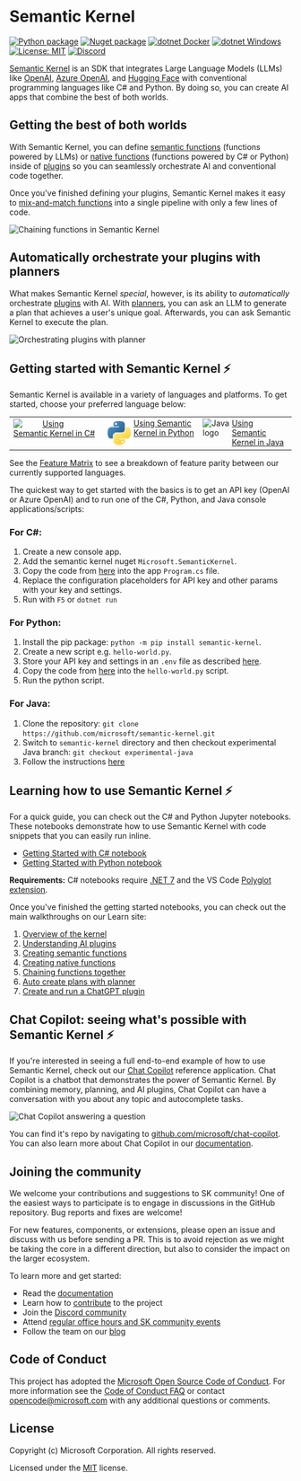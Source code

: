 # Semantic Kernel

[![Python package](https://img.shields.io/pypi/v/semantic-kernel)](https://pypi.org/project/semantic-kernel/)
[![Nuget package](https://img.shields.io/nuget/vpre/Microsoft.SemanticKernel)](https://www.nuget.org/packages/Microsoft.SemanticKernel/)
[![dotnet Docker](https://github.com/microsoft/semantic-kernel/actions/workflows/dotnet-ci-docker.yml/badge.svg?branch=main)](https://github.com/microsoft/semantic-kernel/actions/workflows/dotnet-ci-docker.yml)
[![dotnet Windows](https://github.com/microsoft/semantic-kernel/actions/workflows/dotnet-ci-windows.yml/badge.svg?branch=main)](https://github.com/microsoft/semantic-kernel/actions/workflows/dotnet-ci-windows.yml)
[![License: MIT](https://img.shields.io/github/license/microsoft/semantic-kernel)](https://github.com/microsoft/semantic-kernel/blob/main/LICENSE)
[![Discord](https://img.shields.io/discord/1063152441819942922?label=Discord&logo=discord&logoColor=white&color=d82679)](https://aka.ms/SKDiscord)

[Semantic Kernel](https://learn.microsoft.com/en-us/semantic-kernel/overview/)
is an SDK that integrates Large Language Models (LLMs) like
[OpenAI](https://platform.openai.com/docs/introduction),
[Azure OpenAI](https://azure.microsoft.com/en-us/products/ai-services/openai-service),
and [Hugging Face](https://huggingface.co/)
with conventional programming languages like C# and Python. By doing so, you can
create AI apps that combine the best of both worlds.

## Getting the best of both worlds

With Semantic Kernel, you can define
[semantic functions](https://learn.microsoft.com/en-us/semantic-kernel/ai-orchestration/semantic-functions) (functions powered by LLMs)
or [native functions](https://learn.microsoft.com/en-us/semantic-kernel/ai-orchestration/native-functions) (functions powered by C# or Python)
inside of [plugins](https://learn.microsoft.com/en-us/semantic-kernel/ai-orchestration/plugins) so
you can seamlessly orchestrate AI and conventional code together.

Once you've finished defining your plugins, Semantic Kernel makes it easy to
[mix-and-match functions](https://learn.microsoft.com/en-us/semantic-kernel/ai-orchestration/chaining-functions)
into a single pipeline with only a few lines of code.

![Chaining functions in Semantic Kernel](https://learn.microsoft.com/en-us/semantic-kernel/media/using-the-kernel-example.png)

## Automatically orchestrate your plugins with planners

What makes Semantic Kernel _special_, however, is its ability to _automatically_ orchestrate
[plugins](https://learn.microsoft.com/en-us/semantic-kernel/ai-orchestration/plugins) with AI.
With [planners](https://learn.microsoft.com/en-us/semantic-kernel/ai-orchestration/planner), you
can ask an LLM to generate a plan that achieves a user's unique goal. Afterwards, you can ask
Semantic Kernel to execute the plan.

![Orchestrating plugins with planner](https://learn.microsoft.com/en-us/semantic-kernel/media/writer-plugin-example.png)

## Getting started with Semantic Kernel ⚡

Semantic Kernel is available in a variety of languages and platforms. To get started, choose your preferred language below:

<table width=100%>
  <tbody>
    <tr>
      <td>
        <img align="left" width=52px src="https://user-images.githubusercontent.com/371009/230673036-fad1e8e6-5d48-49b1-a9c1-6f9834e0d165.png">
        <div>
          <a href="dotnet/README.md">Using Semantic Kernel in C#</a> &nbsp
        </div>
      </td>
      <td>
        <img align="left" width=52px src="https://raw.githubusercontent.com/devicons/devicon/master/icons/python/python-original.svg">
        <div>
          <a href="python/README.md">Using Semantic Kernel in Python</a>
        </div>
      </td>
      <td>
        <img align="left" width=52px height=52px src="https://upload.wikimedia.org/wikipedia/en/3/30/Java_programming_language_logo.svg" alt="Java logo">
        <div>
          <a href="https://github.com/microsoft/semantic-kernel/blob/experimental-java/java/README.md">Using Semantic Kernel in Java</a>
        </div>
      </td>
    </tr>
  </tbody>
</table>

See the [Feature Matrix](https://learn.microsoft.com/en-us/semantic-kernel/get-started/supported-languages) to see a breakdown of
feature parity between our currently supported languages.

The quickest way to get started with the basics is to get an API key
(OpenAI or Azure OpenAI) and to run one of the C#, Python, and Java console applications/scripts:

### For C#:

1. Create a new console app.
2. Add the semantic kernel nuget `Microsoft.SemanticKernel`.
3. Copy the code from [here](dotnet/README.md) into the app `Program.cs` file.
4. Replace the configuration placeholders for API key and other params with your key and settings.
5. Run with `F5` or `dotnet run`

### For Python:

1. Install the pip package: `python -m pip install semantic-kernel`.
2. Create a new script e.g. `hello-world.py`.
3. Store your API key and settings in an `.env` file as described [here](python/README.md).
4. Copy the code from [here](python/README.md) into the `hello-world.py` script.
5. Run the python script.

### For Java:

1. Clone the repository: `git clone https://github.com/microsoft/semantic-kernel.git`
2. Switch to `semantic-kernel` directory and then checkout experimental Java branch: `git checkout experimental-java`
3. Follow the instructions [here](https://github.com/microsoft/semantic-kernel/blob/experimental-java/java/samples/sample-code/README.md)

## Learning how to use Semantic Kernel ⚡

For a quick guide, you can check out the C# and Python Jupyter notebooks. These notebooks
demonstrate how to use Semantic Kernel with code snippets that you can easily run inline.

- [Getting Started with C# notebook](samples/notebooks/dotnet/00-getting-started.ipynb)
- [Getting Started with Python notebook](samples/notebooks/python/00-getting-started.ipynb)

**Requirements:** C# notebooks require [.NET 7](https://dotnet.microsoft.com/download)
and the VS Code [Polyglot extension](https://marketplace.visualstudio.com/items?itemName=ms-dotnettools.dotnet-interactive-vscode).

Once you've finished the getting started notebooks, you can check out the main walkthroughs
on our Learn site:

1. [Overview of the kernel](https://learn.microsoft.com/en-us/semantic-kernel/ai-orchestration/)
1. [Understanding AI plugins](https://learn.microsoft.com/en-us/semantic-kernel/ai-orchestration/plugins)
1. [Creating semantic functions](https://learn.microsoft.com/en-us/semantic-kernel/ai-orchestration/semantic-functions)
1. [Creating native functions](https://learn.microsoft.com/en-us/semantic-kernel/ai-orchestration/native-functions)
1. [Chaining functions together](https://learn.microsoft.com/en-us/semantic-kernel/ai-orchestration/chaining-functions)
1. [Auto create plans with planner](https://learn.microsoft.com/en-us/semantic-kernel/ai-orchestration/planner)
1. [Create and run a ChatGPT plugin](https://learn.microsoft.com/en-us/semantic-kernel/ai-orchestration/chatgpt-plugins)

## Chat Copilot: seeing what's possible with Semantic Kernel ⚡

If you're interested in seeing a full end-to-end example of how to use Semantic Kernel, check out
our [Chat Copilot](https://github.com/microsoft/chat-copilot) reference application. Chat Copilot
is a chatbot that demonstrates the power of Semantic Kernel. By combining memory, planning, and
AI plugins, Chat Copilot can have a conversation with you about any topic and autocomplete tasks.

![Chat Copilot answering a question](https://learn.microsoft.com/en-us/semantic-kernel/media/chat-copilot-in-action.gif)

You can find it's repo by navigating to [github.com/microsoft/chat-copilot](https://github.com/microsoft/chat-copilot).
You can also learn more about Chat Copilot in our [documentation](https://learn.microsoft.com/en-us/semantic-kernel/chat-copilot/).

## Joining the community

We welcome your contributions and suggestions to SK community! One of the easiest
ways to participate is to engage in discussions in the GitHub repository.
Bug reports and fixes are welcome!

For new features, components, or extensions, please open an issue and discuss with
us before sending a PR. This is to avoid rejection as we might be taking the core
in a different direction, but also to consider the impact on the larger ecosystem.

To learn more and get started:

- Read the [documentation](https://aka.ms/sk/learn)
- Learn how to [contribute](https://learn.microsoft.com/en-us/semantic-kernel/get-started/contributing) to the project
- Join the [Discord community](https://aka.ms/SKDiscord)
- Attend [regular office hours and SK community events](COMMUNITY.md)
- Follow the team on our [blog](https://aka.ms/sk/blog)

## Code of Conduct

This project has adopted the
[Microsoft Open Source Code of Conduct](https://opensource.microsoft.com/codeofconduct/).
For more information see the
[Code of Conduct FAQ](https://opensource.microsoft.com/codeofconduct/faq/)
or contact [opencode@microsoft.com](mailto:opencode@microsoft.com)
with any additional questions or comments.

## License

Copyright (c) Microsoft Corporation. All rights reserved.

Licensed under the [MIT](LICENSE) license.
